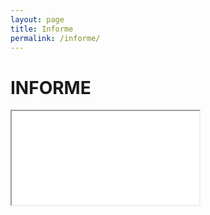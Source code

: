 ```yaml
---
layout: page
title: Informe
permalink: /informe/
---
```

# INFORME

<div class="embed-responsive embed-responsive-1by1">
  <iframe class="embed-responsive-item" src="..."></iframe>
</div>